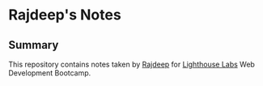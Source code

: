 # Rajdeep's Notes
## Summary

This repository contains notes taken by [Rajdeep](https://github.com/rghatore) for [Lighthouse Labs](https://www.lighthouselabs.ca/en) Web Development Bootcamp.

